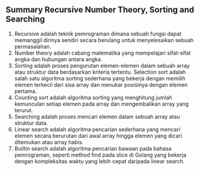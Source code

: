 ## Summary Recursive Number Theory, Sorting and Searching
1. Recursive adalah teknik pemrograman dimana sebuah fungsi dapat memanggil dirinya sendiri secara berulang untuk menyelesaikan sebuah permasalahan.
2. Number theory adalah cabang matematika yang mempelajari sifat-sifat angka dan hubungan antara angka.
3. Sorting adalah proses pengurutan elemen-elemen dalam sebuah array atau struktur data berdasarkan kriteria tertentu. Selection sort adalah salah satu algoritma sorting sederhana yang bekerja dengan memilih elemen terkecil dari sisa array dan menukar posisinya dengan elemen pertama.
4. Counting sort adalah algoritma sorting yang menghitung jumlah kemunculan setiap elemen pada array dan mengembalikan array yang terurut.
5. Searching adalah proses mencari elemen dalam sebuah array atau struktur data.
6. Linear search adalah algoritma pencarian sederhana yang mencari elemen secara berurutan dari awal array hingga elemen yang dicari ditemukan atau array habis.
7. Builtin search adalah algoritma pencarian bawaan pada bahasa pemrograman, seperti method find pada slice di Golang yang bekerja dengan kompleksitas waktu yang lebih cepat daripada linear search.
